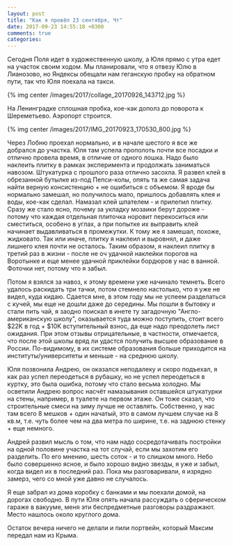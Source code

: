 ```yaml
---
layout: post
title: "Как я провёл 23 сентября, Чт"
date: 2017-09-23 14:55:18 +0300
comments: true
categories: 
---
```

Сегодня Поля идет в художественную школу, а Юля прямо с утра едет на участок своим ходом. Мы планировали, что я отвезу Юлю в Лианозово, но Яндексы обещали нам геганскую пробку на обратном пути, так что Юля поехала на такси.

{% img center /images/2017/collage_20170926_143712.jpg %}


На Ленинградке сплошная пробка, кое-как дополз до поворота к Шереметьево. Аэропорт строится.

{% img center /images/2017/IMG_20170923_170530_800.jpg %}

Через Лобню проехал нормально, и в начале шестого я все же добрался до участка. Юля там успела прополоть почти все посадки и отлично провела время, в отличие от одного лошка. Надо было наклеить плитку в рамках эксперимента и продолжать заниматься навозом. Штукатурка с прошлого раза отлично засохла. Я развел клей в обрезанной бутылке из-под Пепси-колы, опять та же самая задача найти верную консистенцию + не ошибиться с объемом. Я вроде бы нормально замешал, но получилось мало, пришлось добавлять клея и воды, кое-как сделал. Намазал клей шпателем - и прилепил плитку. Сразу же стало ясно, почему за укладку мозаики берут дороже - потому что каждая отдельная плиточка норовит перекоситься или сместиться, особено в углах, а при попытке их выправить клей начинает выдавливаться в промежутки. К тому же я замешал, похоже, жидковато. Так или иначе, плитку я наклеил и выровнял, и даже лишнего клея почти не осталось. Таким образом, я наклеил плитку в третий раз в жизни - после не оч удачной наклейки порогов на Воротынке и еще менее удачной приклейки бордюров у нас в ванной. Фоточки нет, потому что я забыл.

Потом я взялся за навоз, к этому времени уже начинало темнеть. Всего удалось раскидать три тачки, потом стемнело настолько, что я уже не видел, куда кидаю. Сдается мне, в этом году мы не успеем разделаться с кучей, мы еще не дошли даже до середины. Мы пошли в бытовку и стали пить чай, я заодно поискал в инете ту загадочную "Англо-американскую школу", оказывается туда можно поступить, стоит всего $22K в год + $10K вступительный взнос, да еще надо преодолеть лист ожидания. При этом отзывы отрицательные, в частности, отмечается, что после этой школы вряд ли удастся получить высшее образование в России. По-видимому, в их системе образования больше приходится на институты/университеты и меньше - на среднюю школу.

Юля позвонила Андрею, он оказался неподалеку и скоро подъехал, я как раз успел переодеться в рубашку, но не успел переодеться в куртку, это была ошибка, потому что стало весьма холодно. Мы осветили Андрею вопрос насчёт намазывания оставшейся штукатурки на стены, например, в туалете на первом этаже. Он тоже сказал, что строительные смеси на зиму лучше не оставлять. Собственно, у нас там всего 8 мешков + один начатый, это в самом лучшем случае на 8 кв.м, т.е. чуть более чем на два метра по ширине, т.е. на заднюю стенку + еще немного. 

Андрей развил мысль о том, что нам надо сосредотачивать постройки на одной половине участка на тот случай, если мы захотим его разделить. По его мнению, шесть соток - и то слишком много. Небо было совершенно ясное, и было хорошо видно звезды, я уже и забыл, когда видел их в последний раз. Пока мы разговаривали, я изрядно замерз, чего со мной уже давно не случалось.

Я еще забрал из дома коробку с банками и мы поехали домой, на дорогах свободно. В пути Юля опять начала рассуждать о сферическом гараже в вакууме, меня эти беспредметные разговоры раздражают. Место нашлось около круглого дома.

Остаток вечера ничего не делали и пили портвейн, который Максим передал нам из Крыма.